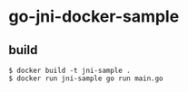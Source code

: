 # go-jni-docker-sample

## build
```
$ docker build -t jni-sample .
$ docker run jni-sample go run main.go
```
